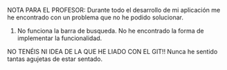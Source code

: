 NOTA PARA EL PROFESOR: Durante todo el desarrollo de mi aplicación me he encontrado con un problema que no he podido solucionar.

1. No funciona la barra de busqueda. No he encontrado la forma de implementar la funcionalidad.

NO TENÉIS NI IDEA DE LA QUE HE LIADO CON EL GIT!! Nunca he sentido tantas agujetas de estar sentado.